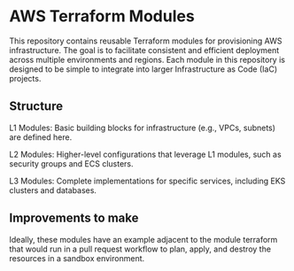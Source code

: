 # AWS Terraform Modules

This repository contains reusable Terraform modules for provisioning AWS infrastructure. The goal is to facilitate consistent and efficient deployment across multiple environments and regions. Each module in this repository is designed to be simple to integrate into larger Infrastructure as Code (IaC) projects.

## Structure
L1 Modules: Basic building blocks for infrastructure (e.g., VPCs, subnets) are defined here.

L2 Modules: Higher-level configurations that leverage L1 modules, such as security groups and ECS clusters.

L3 Modules: Complete implementations for specific services, including EKS clusters and databases.

## Improvements to make
Ideally, these modules have an example adjacent to the module terraform that would run in a pull request workflow to plan, apply, and destroy the resources in a sandbox environment.